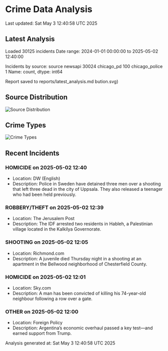 # Crime Data Analysis
Last updated: Sat May  3 12:40:58 UTC 2025

## Latest Analysis

Loaded 30125 incidents
Date range: 2024-01-01 00:00:00 to 2025-05-02 12:40:00

Incidents by source:
source
newsapi           30024
chicago_pd          100
chicago_police        1
Name: count, dtype: int64

Report saved to reports/latest_analysis.md
bution.svg)

## Source Distribution
![Source Distribution](images/source_distribution.svg)

## Crime Types
![Crime Types](images/crime_types.svg)

## Recent Incidents

### HOMICIDE on 2025-05-02 12:40
- Location: DW (English)
- Description: Police in Sweden have detained three men over a shooting that left three dead in the city of Uppsala. They also released a teenager who had been held previously.


### ROBBERY/THEFT on 2025-05-02 12:39
- Location: The Jerusalem Post
- Description: The IDF arrested two residents in Hableh, a Palestinian village located in the Kalkilya Governorate.


### SHOOTING on 2025-05-02 12:05
- Location: Richmond.com
- Description: A juvenile died Thursday night in a shooting at an apartment in the Bellwood neighborhood of Chesterfield County.


### HOMICIDE on 2025-05-02 12:01
- Location: Sky.com
- Description: A man has been convicted of killing his 74-year-old neighbour following a row over a gate.


### OTHER on 2025-05-02 12:00
- Location: Foreign Policy
- Description: Argentina’s economic overhaul passed a key test—and earned support from Trump.

Analysis generated at: Sat May  3 12:40:58 UTC 2025
